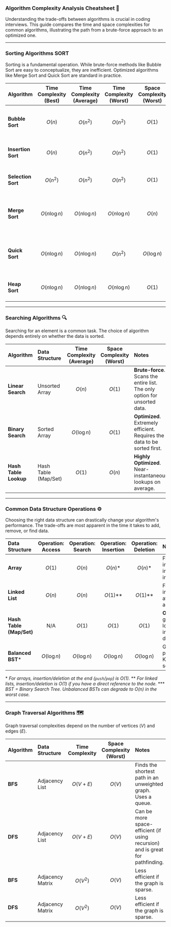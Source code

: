### Algorithm Complexity Analysis Cheatsheet 🚀

Understanding the trade-offs between algorithms is crucial in coding interviews. This guide compares the time and space complexities for common algorithms, illustrating the path from a brute-force approach to an optimized one.

---

### Sorting Algorithms SORT

Sorting is a fundamental operation. While brute-force methods like Bubble Sort are easy to conceptualize, they are inefficient. Optimized algorithms like Merge Sort and Quick Sort are standard in practice.

| Algorithm | Time Complexity (Best) | Time Complexity (Average) | Time Complexity (Worst) | Space Complexity (Worst) | Notes |
| :--- | :---: | :---: | :---: | :---: | :--- |
| **Bubble Sort** | $O(n)$ | $O(n^2)$ | $O(n^2)$ | $O(1)$ | **Brute-force**. Simple but highly inefficient. Rarely used. |
| **Insertion Sort**| $O(n)$ | $O(n^2)$ | $O(n^2)$ | $O(1)$ | Efficient for small or nearly sorted datasets. |
| **Selection Sort**| $O(n^2)$ | $O(n^2)$ | $O(n^2)$ | $O(1)$ | Simple, but inefficient due to many comparisons. |
| **Merge Sort** | $O(n \log n)$| $O(n \log n)$| $O(n \log n)$| $O(n)$ | **Optimized**. Stable and reliable performance. Uses extra space. |
| **Quick Sort** | $O(n \log n)$| $O(n \log n)$| $O(n^2)$ | $O(\log n)$ | **Optimized**. Very fast on average. Worst case is rare but possible. |
| **Heap Sort** | $O(n \log n)$| $O(n \log n)$| $O(n \log n)$| $O(1)$ | **Optimized**. In-place sort with reliable performance. |



---

### Searching Algorithms 🔍

Searching for an element is a common task. The choice of algorithm depends entirely on whether the data is sorted.

| Algorithm | Data Structure | Time Complexity (Average) | Space Complexity (Worst) | Notes |
| :--- | :--- | :---: | :---: | :--- |
| **Linear Search** | Unsorted Array | $O(n)$ | $O(1)$ | **Brute-force**. Scans the entire list. The only option for unsorted data. |
| **Binary Search** | Sorted Array | $O(\log n)$ | $O(1)$ | **Optimized**. Extremely efficient. Requires the data to be sorted first. |
| **Hash Table Lookup**| Hash Table (Map/Set) | $O(1)$ | $O(n)$ | **Highly Optimized**. Near-instantaneous lookups on average. |

---

### Common Data Structure Operations ⚙️

Choosing the right data structure can drastically change your algorithm's performance. The trade-offs are most apparent in the time it takes to add, remove, or find data.

| Data Structure | Operation: Access | Operation: Search | Operation: Insertion | Operation: Deletion | Notes |
| :--- | :---: | :---: | :---: | :---: | :--- |
| **Array** | $O(1)$ | $O(n)$ | $O(n)$* | $O(n)$* | Fast access by index, but slow insertion/deletion in the middle. |
| **Linked List** | $O(n)$ | $O(n)$ | $O(1)$** | $O(1)$** | Fast insertion/deletion at ends, but slow access/search. |
| **Hash Table (Map/Set)** | N/A | $O(1)$ | $O(1)$ | $O(1)$ | **Optimized**. The go-to for fast lookups, insertions, and deletions. |
| **Balanced BST*** | $O(\log n)$| $O(\log n)$| $O(\log n)$| $O(\log n)$| Good all-around performance. Keeps data sorted. |

\* *For arrays, insertion/deletion at the end (`push`/`pop`) is $O(1)$.*
\** *For linked lists, insertion/deletion is $O(1)$ if you have a direct reference to the node.*
\*** *BST = Binary Search Tree. Unbalanced BSTs can degrade to $O(n)$ in the worst case.*

---

### Graph Traversal Algorithms 🗺️

Graph traversal complexities depend on the number of vertices ($V$) and edges ($E$).

| Algorithm | Data Structure | Time Complexity | Space Complexity (Worst) | Notes |
| :--- | :--- | :---: | :---: | :--- |
| **BFS** | Adjacency List | $O(V + E)$ | $O(V)$ | Finds the shortest path in an unweighted graph. Uses a queue. |
| **DFS** | Adjacency List | $O(V + E)$ | $O(V)$ | Can be more space-efficient (if using recursion) and is great for pathfinding. |
| **BFS** | Adjacency Matrix| $O(V^2)$ | $O(V)$ | Less efficient if the graph is sparse. |
| **DFS** | Adjacency Matrix| $O(V^2)$ | $O(V)$ | Less efficient if the graph is sparse. |
